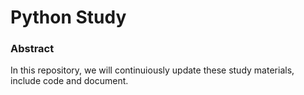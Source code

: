Python Study
=====================

### Abstract
In this repository, we will continuiously update these study materials, include code and document.